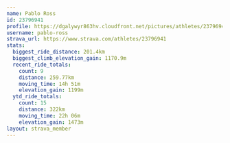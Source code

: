 ```yaml
---
name: Pablo Ross
id: 23796941
profile: https://dgalywyr863hv.cloudfront.net/pictures/athletes/23796941/14615399/1/large.jpg
username: pablo-ross
strava_url: https://www.strava.com/athletes/23796941
stats:
  biggest_ride_distance: 201.4km
  biggest_climb_elevation_gain: 1170.9m
  recent_ride_totals:
    count: 9
    distance: 259.77km
    moving_time: 14h 51m
    elevation_gain: 1199m
  ytd_ride_totals:
    count: 15
    distance: 322km
    moving_time: 22h 06m
    elevation_gain: 1473m
layout: strava_member
--- 
```

